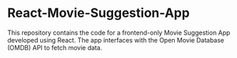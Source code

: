 # React-Movie-Suggestion-App
This repository contains the code for a frontend-only Movie Suggestion App developed using React. The app interfaces with the Open Movie Database (OMDB) API to fetch movie data.
